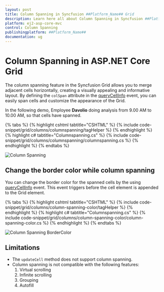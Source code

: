 ```yaml
---
layout: post
title: Column Spanning in Syncfusion ##Platform_Name## Grid 
description: Learn here all about Column Spanning in Syncfusion ##Platform_Name## Grid of Syncfusion Essential JS 2 and more.
platform: ej2-asp-core-mvc
control: Column Spanning
publishingplatform: ##Platform_Name##
documentation: ug
---
```


# Column Spanning in ASP.NET Core Grid

The column spanning feature in the Syncfusion Grid allows you to merge adjacent cells horizontally, creating a visually appealing and informative layout. By defining the `colSpan` attribute in the [queryCellInfo](https://help.syncfusion.com/cr/aspnetcore-js2/Syncfusion.EJ2.Grids.Grid.html#Syncfusion_EJ2_Grids_Grid_QueryCellInfo) event, you can easily span cells and customize the appearance of the Grid.

In the following demo, Employee **Davolio** doing analysis from 9.00 AM to 10.00 AM, so that cells have spanned.

{% tabs %}
{% highlight cshtml tabtitle="CSHTML" %}
{% include code-snippet/grid/columns/columnspanning/tagHelper %}
{% endhighlight %}
{% highlight c# tabtitle="Columnspanning.cs" %}
{% include code-snippet/grid/columns/columnspanning/columnspanning.cs %}
{% endhighlight %}
{% endtabs %}

![Column Spanning](../images/column-spanning/column-spanning.gif)

## Change the border color while column spanning

You can change the border color for the spanned cells by the using [queryCellInfo](https://help.syncfusion.com/cr/aspnetcore-js2/Syncfusion.EJ2.Grids.Grid.html#Syncfusion_EJ2_Grids_Grid_QueryCellInfo) event. This event triggers before the cell element is appended to the Grid element.

{% tabs %}
{% highlight cshtml tabtitle="CSHTML" %}
{% include code-snippet/grid/columns/column-spanning-color/tagHelper %}
{% endhighlight %}
{% highlight c# tabtitle="Columnspanning.cs" %}
{% include code-snippet/grid/columns/column-spanning-color/column-spanning-color.cs %}
{% endhighlight %}
{% endtabs %}

![Column Spanning BorderColor](../images/column-spanning/column-spanning-color.gif)

## Limitations

* The `updateCell` method does not support column spanning.
* Column spanning is not compatible with the following features:
    1. Virtual scrolling
    2. Infinite scrolling
    3. Grouping
    4. Autofill